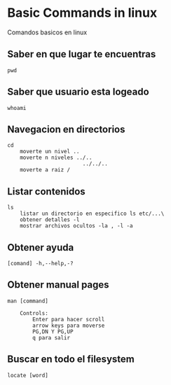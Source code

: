 # Basic Commands in linux

Comandos basicos en linux

## Saber en que lugar te encuentras
    pwd

## Saber que usuario esta logeado
    whoami

## Navegacion en directorios
    cd
        moverte un nivel ..
        moverte n niveles ../..
                            ../../..
        moverte a raiz /

## Listar contenidos 
    ls
        listar un directorio en especifico ls etc/...\
        obtener detalles -l
        mostrar archivos ocultos -la , -l -a

## Obtener ayuda 
    [comand] -h,--help,-?

## Obtener manual pages
    man [command]

        Controls:
            Enter para hacer scroll
            arrow keys para moverse
            PG,DN Y PG,UP
            q para salir

## Buscar en todo el filesystem
    locate [word]

